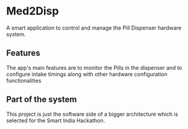 # Med2Disp
A smart application to control and manage the Pill Dispenser hardware system.

## Features
The app's main features are to monitor the Pills in the dispenser and to configure intake timings along with other hardware configuration functionalities

## Part of the system
This project is just the software side of a bigger architecture which is selected for the Smart India Hackathon.   